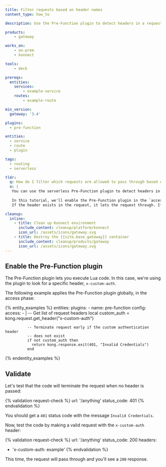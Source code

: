 ```yaml
---
title: Filter requests based on header names
content_type: how_to

description: Use the Pre-Function plugin to detect headers in a request, and either let the request through or terminate it. 

products:
    - gateway

works_on:
    - on-prem
    - konnect

tools:
    - deck

prereqs:
  entities:
    services:
        - example-service
    routes:
        - example-route

min_version:
  gateway: '3.4'

plugins:
  - pre-function

entities:
  - service
  - route
  - plugin

tags:
  - routing
  - serverless

tldr:
  q: How do I filter which requests are allowed to pass through based on the presence of a header?
  a: |
   You can use the serverless Pre-Function plugin to detect headers in a request, and either let the request through or terminate it. 
   
   In this tutorial, we'll enable the Pre-Function plugin in the `access` phase, where it will look for a request with the header `X-Custom-Auth`.
   If the header exists in the request, it lets the request through. If the header doesn’t exist, it terminates the request early.

cleanup:
  inline:
    - title: Clean up Konnect environment
      include_content: cleanup/platform/konnect
      icon_url: /assets/icons/gateway.svg
    - title: Destroy the {{site.base_gateway}} container
      include_content: cleanup/products/gateway
      icon_url: /assets/icons/gateway.svg
---
```


## Enable the Pre-Function plugin

The Pre-Function plugin lets you execute Lua code. In this case, we're using the plugin to look for a specific header, `x-custom-auth`. 

The following example applies the Pre-Function plugin globally, in the access phase:


{% entity_examples %}
entities:
  plugins:
    - name: pre-function
      config:
        access:
          - |
              -- Get list of request headers
              local custom_auth = kong.request.get_header("x-custom-auth")

              -- Terminate request early if the custom authentication header
              -- does not exist
              if not custom_auth then
                return kong.response.exit(401, "Invalid Credentials")
              end
{% endentity_examples %}

## Validate

Let's test that the code will terminate the request when no header is passed:

{% validation request-check %}
url: '/anything'
status_code: 401
{% endvalidation %}

You should get a `401` status code with the message `Invalid Credentials`.

Now, test the code by making a valid request with the `x-custom-auth` header:

{% validation request-check %}
url: '/anything'
status_code: 200
headers:
- 'x-custom-auth: example'
{% endvalidation %}

This time, the request will pass through and you'll see a `200` response. 